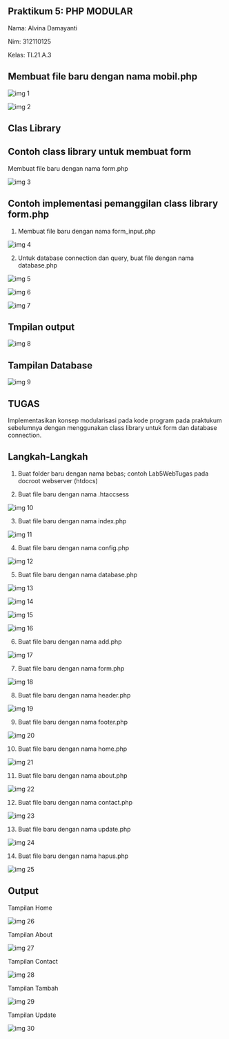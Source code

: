 ## Praktikum 5: PHP MODULAR

Nama: Alvina Damayanti

Nim: 312110125

Kelas: TI.21.A.3

## Membuat file baru dengan nama mobil.php

![img 1](img/1.1.png)

![img 2](img/1.2.png)

## Clas Library

## Contoh class library untuk membuat form

Membuat file baru dengan nama form.php

![img 3](img/2.png)

## Contoh implementasi pemanggilan class library form.php

1. Membuat file baru dengan nama form_input.php

![img 4](img/3.png)

2. Untuk database connection dan query, buat file dengan nama database.php

![img 5](img/4.1.png)

![img 6](img/4.2.png)

![img 7](img/4.3.png)

## Tmpilan output

![img 8](img/5.png)

## Tampilan Database

![img 9](img/6.png)

## TUGAS

Implementasikan konsep modularisasi pada kode program pada praktukum sebelumnya dengan menggunakan class library untuk form dan database connection.

## Langkah-Langkah

1. Buat folder baru dengan nama bebas; contoh Lab5WebTugas pada docroot webserver (htdocs)

2. Buat file baru dengan nama .htaccsess

![img 10](img/.htaccsess.png)

3. Buat file baru dengan nama index.php

![img 11](img/index.php.png)

4. Buat file baru dengan nama config.php

![img 12](img/config.php.png)

5. Buat file baru dengan nama database.php

![img 13](img/database.php1.png)

![img 14](img/database.php2.png)

![img 15](img/database.php3.png)

![img 16](img/database.php4.png)

6. Buat file baru dengan nama add.php

![img 17](img/add.php.png)

7. Buat file baru dengan nama form.php

![img 18](img/form.php.png)

8. Buat file baru dengan nama header.php

![img 19](img/header.php.png)

9. Buat file baru dengan nama footer.php

![img 20](img/footer.php.png)

10. Buat file baru dengan nama home.php

![img 21](img/home.php.png)

11. Buat file baru dengan nama about.php

![img 22](img/about.php.png)

12. Buat file baru dengan nama contact.php

![img 23](img/contact.php.png)

13. Buat file baru dengan nama update.php

![img 24](img/update.php.png)

14. Buat file baru dengan nama hapus.php

![img 25](img/hapus.php.png)

## Output

Tampilan Home

![img 26](img/sshome.png)

Tampilan About

![img 27](img/ssabout.png)

Tampilan Contact

![img 28](img/sscontact.png)

Tampilan Tambah

![img 29](img/sstambah.png)

Tampilan Update

![img 30](img/ssupdate.png)
